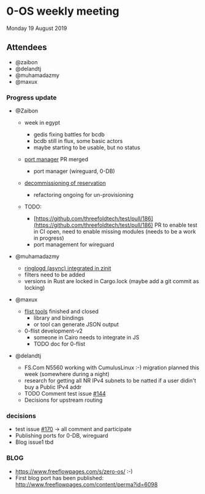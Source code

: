 # 0-OS weekly meeting

Monday 19 August 2019

## Attendees

- @zaibon
- @delandtj
- @muhamadazmy
- @maxux

### Progress update

- @Zaibon
  - week in egypt
    - gedis fixing battles for bcdb
    - bcdb still in flux, some basic actors
    - maybe starting to be usable, but no status
  - [port manager](https://github.com/threefoldtech/test/pull/180) PR merged
    - port manager (wireguard, 0-DB)
  - [decommissioning of reservation](https://github.com/threefoldtech/test/pull/182)
    - refactoring ongoing for un-provisioning

  - TODO:
    - [https://github.com/threefoldtech/test/pull/186](https://github.com/threefoldtech/test/pull/186) PR to enable test in CI open, need to enable missing modules (needs to be a work in progress)
    - port management for wireguard

- @muhamadazmy
  - [ringlogd (async) integrated in zinit](https://github.com/threefoldtech/zinit/pull/13)
  - filters need to be added
  - versions in Rust are locked in Cargo.lock (maybe add a git commit as locking)

- @maxux
  - [flist tools](https://github.com/threefoldtech/0-flist/issues/13) finished and closed
    - library and bindings
    - or tool can generate JSON output 
  - 0-flist development-v2
    - someone in Cairo needs to integrate in JS
    - TODO doc for 0-flist

- @delandtj 
  - FS.Com N5560 working with CumulusLinux :-) migration planned this week (somewhere during a night)
  - research for getting all NR IPv4 subnets to be natted if a user didin't buy a Public IPv4 addr
  - TODO Comment test issue [#144](https://github.com/threefoldtech/test/issues/144)
  - Decisions for upstream routing

### decisions

  - test issue [#170](https://github.com/threefoldtech/test/issues/170) -> all comment and participate
  - Publishing ports for 0-DB, wireguard
  - Blog issue1 tbd

### BLOG

- https://www.freeflowpages.com/s/zero-os/ :-)
- First blog port has been published: http://www.freeflowpages.com/content/perma?id=6098
